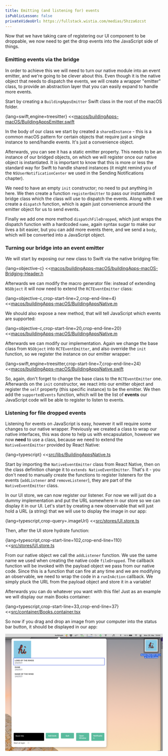 ```yaml
---
title: Emitting (and listening for) events
isPublicLesson: false
privateVideoUrl: https://fullstack.wistia.com/medias/5hzza6zcst
---
```


Now that we have taking care of registering our UI component to be droppable, we now need to get the drop events into the JavaScript side of things.

### Emitting events via the bridge

In order to achieve this we will need to turn our native module into an event emitter, and we're going to be clever about this. Even though it is the native object that needs to dispatch the events, we will create a wrapper "emitter" class, to provide an abstraction layer that you can easily expand to handle more events.

Start by creating a `BuildingAppsEmitter` Swift class in the root of the macOS folder.

{lang=swift,engine=treesitter}
<<[macos/buildingApps-macOS/BuildingAppsEmitter.swift](./protected/macos/buildingApps-macOS/BuildingAppsEmitter.swift)

In the body of our class we start by created a `sharedInstance` - this is a common macOS pattern for certain objects that require just a single instance to send/handle events. It's just a convenience object.

Afterwards, you can see it has a static emitter property. This needs to be an instance of our bridged objects, on which we will register once our native object is instantiated. It is important to know that this is more or less the standard way for Swift to handle shared instances (it might remind you of the `NSUserNotificationCenter` we used in the Sending Notifications chapter).

We need to have an empty `init` constructor; no need to put anything in here. We then create a function `registerEmitter` to pass our instantiated bridge class which the class will use to dispatch the events. Along with it we create a `dispatch` function, which is again just convenience around the emitter object for us to send events.

Finally we add one more method `dispatchFileDropped`, which just wraps the dispatch function with a hardcoded `name`, again syntax sugar to make our lives a bit easier, but you can add more events there, and we send a `body`, which will be converted into a JavaScript object.

### Turning our bridge into an event emitter

We will start by exposing our new class to Swift via the native bridging file:

{lang=objective-c}
<<[macos/buildingApps-macOS/buildingApps-macOS-Bridging-Header.h](./protected/macos/buildingApps-macOS/buildingApps-macOS-Bridging-Header.h)

Afterwards we can modify the macro generator file: instead of extending `NSObject` it will now need to extend the `RCTEventEmitter` class:

{lang=objective-c,crop-start-line=2,crop-end-line=4}
<<[macos/buildingApps-macOS/BuildingAppsNative.m](./protected/macos/buildingApps-macOS/BuildingAppsNative.m)

We should also expose a new method, that will tell JavaScript which events are supported:

{lang=objective-c,crop-start-line=20,crop-end-line=20}
<<[macos/buildingApps-macOS/BuildingAppsNative.m](./protected/macos/buildingApps-macOS/BuildingAppsNative.m)

Afterwards we can modify our implementation. Again we change the base class from `NSObject` into `RCTEventEmitter`, and also override the `init` function, so we register the instance on our emitter wrapper:

{lang=swift,engine=treesitter,crop-start-line=7,crop-end-line=24}
<<[macos/buildingApps-macOS/BuildingAppsNative.swift](./protected/macos/buildingApps-macOS/BuildingAppsNative.swift)

So, again, don't forget to change the base class to the `RCTEventEmitter` one. Afterwards on the `init` constructor, we react into our emitter object and register the `self` property (this specific instance) to be the emitter. We then add the `supportedEvents` function, which will be the list of **events** our JavaScript code will be able to register to listen to events.

### Listening for file dropped events

Listening for events on JavaScript is easy, however it will require some changes to our native wrapper. Previously we created a class to wrap our native interfaces, this was done to help us with encapsulation, however we now **need** to use a class, because we need to extend the `NativeEventEmitter` provided by React Native:

{lang=typescript}
<<[src/libs/BuildingAppsNative.ts](./protected/src/libs/BuildingAppsNative.ts)

Start by importing the `NativeEventEmitter` class from React Native, then on the class definition change it to `extends NativeEventEmitter`. That's it - you don't need to manually create the functions to register listeners for the events (`addListener` and `removeListener`), they are part of the `NativeEventEmitter` class.

In our UI store, we can now register our listener. For now we will just do a dummy implementation and put the URL somewhere in our store so we can display it in our UI. Let's start by creating a new observable that will just hold a URL (a string) that we will use to display the image in our app:

{lang=typescript,crop-query=.imageUrl}
<<[src/stores/UI.store.ts](./protected/src/stores/UI.store.ts)

Then, after the UI store hydrate function:

{lang=typescript,crop-start-line=102,crop-end-line=110}
<<[src/stores/UI.store.ts](./protected/src/stores/UI.store.ts)

From our native object we call the `addListener` function. We use the same name we used when creating the native code `fileDropped`. The callback function will be invoked with the payload object we pass from our native code. Since this is a function that can fire at any time and we are modifying an observable, we need to wrap the code in a `runInAction` callback. We simply pluck the URL from the payload object and store it in a variable!

Afterwards you can do whatever you want with this file! Just as an example we will display our main Books container:

{lang=typescript,crop-start-line=33,crop-end-line=37}
<<[src/container/Books.container.tsx](./protected/src/container/Books.container.tsx)

So now if you drag and drop an image from your computer into the status bar button, it should be displayed in our app:

![Embedded image](./public/embeddedImage.png)